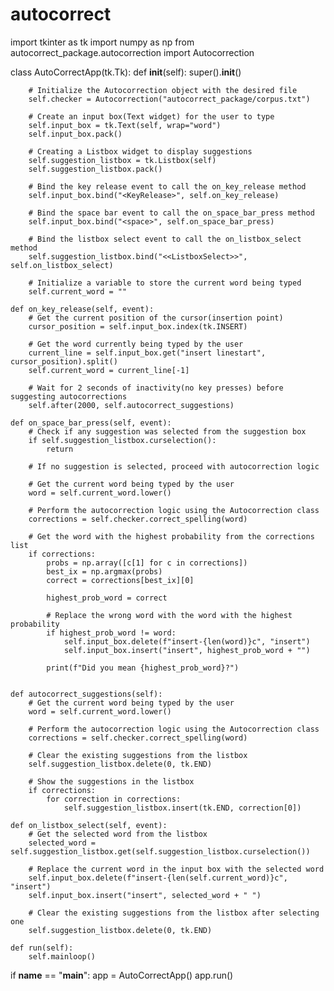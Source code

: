# autocorrect
import tkinter as tk
import numpy as np
from autocorrect_package.autocorrection import Autocorrection

class AutoCorrectApp(tk.Tk):
    def __init__(self):
        super().__init__()

        # Initialize the Autocorrection object with the desired file
        self.checker = Autocorrection("autocorrect_package/corpus.txt")

        # Create an input box(Text widget) for the user to type
        self.input_box = tk.Text(self, wrap="word")
        self.input_box.pack()

        # Creating a Listbox widget to display suggestions
        self.suggestion_listbox = tk.Listbox(self)
        self.suggestion_listbox.pack()

        # Bind the key release event to call the on_key_release method
        self.input_box.bind("<KeyRelease>", self.on_key_release)

        # Bind the space bar event to call the on_space_bar_press method
        self.input_box.bind("<space>", self.on_space_bar_press)
        
        # Bind the listbox select event to call the on_listbox_select method
        self.suggestion_listbox.bind("<<ListboxSelect>>", self.on_listbox_select)

        # Initialize a variable to store the current word being typed
        self.current_word = ""

    def on_key_release(self, event):
        # Get the current position of the cursor(insertion point)
        cursor_position = self.input_box.index(tk.INSERT)

        # Get the word currently being typed by the user
        current_line = self.input_box.get("insert linestart", cursor_position).split()
        self.current_word = current_line[-1]

        # Wait for 2 seconds of inactivity(no key presses) before suggesting autocorrections
        self.after(2000, self.autocorrect_suggestions)

    def on_space_bar_press(self, event):
        # Check if any suggestion was selected from the suggestion box
        if self.suggestion_listbox.curselection():
            return

        # If no suggestion is selected, proceed with autocorrection logic

        # Get the current word being typed by the user
        word = self.current_word.lower()

        # Perform the autocorrection logic using the Autocorrection class
        corrections = self.checker.correct_spelling(word)

        # Get the word with the highest probability from the corrections list
        if corrections:
            probs = np.array([c[1] for c in corrections])
            best_ix = np.argmax(probs)
            correct = corrections[best_ix][0]

            highest_prob_word = correct

            # Replace the wrong word with the word with the highest probability
            if highest_prob_word != word:
                self.input_box.delete(f"insert-{len(word)}c", "insert")
                self.input_box.insert("insert", highest_prob_word + "")

            print(f"Did you mean {highest_prob_word}?")


    def autocorrect_suggestions(self):
        # Get the current word being typed by the user
        word = self.current_word.lower()

        # Perform the autocorrection logic using the Autocorrection class
        corrections = self.checker.correct_spelling(word)

        # Clear the existing suggestions from the listbox
        self.suggestion_listbox.delete(0, tk.END)

        # Show the suggestions in the listbox
        if corrections:
            for correction in corrections:
                self.suggestion_listbox.insert(tk.END, correction[0])
    
    def on_listbox_select(self, event):
        # Get the selected word from the listbox
        selected_word = self.suggestion_listbox.get(self.suggestion_listbox.curselection())

        # Replace the current word in the input box with the selected word
        self.input_box.delete(f"insert-{len(self.current_word)}c", "insert")
        self.input_box.insert("insert", selected_word + " ")

        # Clear the existing suggestions from the listbox after selecting one
        self.suggestion_listbox.delete(0, tk.END)

    def run(self):
        self.mainloop()

if __name__ == "__main__":
    app = AutoCorrectApp()
    app.run()
